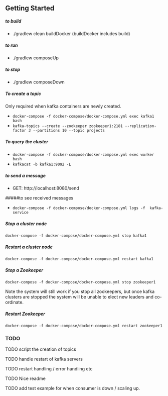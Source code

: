  ## Getting Started


##### to build

- ./gradlew clean buildDocker (buildDocker includes build)

##### to run

- ./gradlew composeUp

##### to stop 

- ./gradlew composeDown

##### To create a topic

Only required when kafka containers are newly created.

- `docker-compose -f docker-compose/docker-compose.yml exec kafka1 bash`
- `kafka-topics --create --zookeeper zookeeper1:2181 --replication-factor 3 --partitions 10 --topic projects`

##### To query the cluster

- `docker-compose -f docker-compose/docker-compose.yml exec worker bash`
- `kafkacat -b kafka1:9092 -L`

##### to send a message

- GET: http://localhost:8080/send

#####to see received messages

- `docker-compose -f docker-compose/docker-compose.yml logs -f  kafka-service`


##### Stop a cluster node
`docker-compose -f docker-compose/docker-compose.yml stop kafka1`

##### Restart a cluster node 
`docker-compose -f docker-compose/docker-compose.yml restart kafka1`

##### Stop a Zookeeper

`docker-compose -f docker-compose/docker-compose.yml stop zookeeper1`

Note the system will still work if you stop all zookeepers, but once kafka clusters are stopped the system will
be unable to elect new leaders and co-ordinate.

##### Restart Zookeeper

`docker-compose -f docker-compose/docker-compose.yml restart zookeeper1`

### TODO 

TODO script the creation of topics


TODO handle restart of kafka servers


TODO restart handling / error handling etc

TODO Nice readme

TODO add test example for when consumer is down / scaling up.







